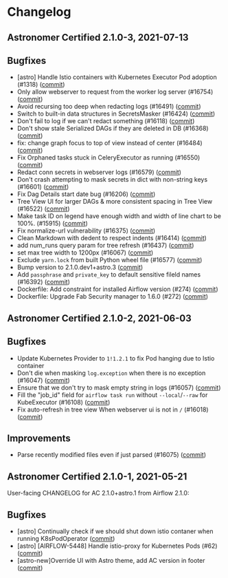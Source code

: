 # Changelog

Astronomer Certified 2.1.0-3, 2021-07-13
----------------------------------------

## Bugfixes

- [astro] Handle Istio containers with Kubernetes Executor Pod adoption (#1318) ([commit](https://github.com/astronomer/airflow/commit/58cfc68bf))
- Only allow webserver to request from the worker log server (#16754) ([commit](https://github.com/astronomer/airflow/commit/a2b574c0c))
- Avoid recursing too deep when redacting logs (#16491) ([commit](https://github.com/astronomer/airflow/commit/5398eb5ab))
- Switch to built-in data structures in SecretsMasker (#16424) ([commit](https://github.com/astronomer/airflow/commit/7e5968aaa))
- Don't fail to log if we can't redact something (#16118) ([commit](https://github.com/astronomer/airflow/commit/41ae7090d))
- Don't show stale Serialized DAGs if they are deleted in DB (#16368) ([commit](https://github.com/astronomer/airflow/commit/9d14b1d6d))
- fix: change graph focus to top of view instead of center (#16484) ([commit](https://github.com/astronomer/airflow/commit/9eca94bb6))
- Fix Orphaned tasks stuck in CeleryExecutor as running (#16550) ([commit](https://github.com/astronomer/airflow/commit/83fb4bf9e))
- Redact conn secrets in webserver logs (#16579) ([commit](https://github.com/astronomer/airflow/commit/9ac87a9cf))
- Don't crash attempting to mask secrets in dict with non-string keys (#16601) ([commit](https://github.com/astronomer/airflow/commit/6af516b29))
- Fix Dag Details start date bug (#16206) ([commit](https://github.com/astronomer/airflow/commit/8d40ce481))
- Tree View UI for larger DAGs & more consistent spacing in Tree View (#16522) ([commit](https://github.com/astronomer/airflow/commit/f3fb06ce5))
- Make task ID on legend have enough width and width of line chart to be 100%.  (#15915) ([commit](https://github.com/astronomer/airflow/commit/8b2a7b75c))
- Fix normalize-url vulnerability (#16375) ([commit](https://github.com/astronomer/airflow/commit/58357b578))
- Clean Markdown with dedent to respect indents (#16414) ([commit](https://github.com/astronomer/airflow/commit/26abb8d37))
- add num_runs query param for tree refresh (#16437) ([commit](https://github.com/astronomer/airflow/commit/71feed690))
- set max tree width to 1200px (#16067) ([commit](https://github.com/astronomer/airflow/commit/9bcfd97d7))
- Exclude ``yarn.lock`` from built Python wheel file (#16577) ([commit](https://github.com/astronomer/airflow/commit/8fcc68d88))
- Bump version to 2.1.0.dev1+astro.3 ([commit](https://github.com/astronomer/airflow/commit/2700c8cf3))
- Add `passphrase` and `private_key` to default sensitive fileld names (#16392) ([commit](https://github.com/astronomer/airflow/commit/5917abf11))
- Dockerfile: Add constraint for installed Airflow version (#274) ([commit](https://github.com/astronomer/ap-airflow/commit/60174ec))
- Dockerfile: Upgrade Fab Security manager to 1.6.0 (#272) ([commit](https://github.com/astronomer/ap-airflow/commit/417fd5993982e49424fb427941552d0d42ed567e))

Astronomer Certified 2.1.0-2, 2021-06-03
----------------------------------------

## Bugfixes

- Update Kubernetes Provider to `1!1.2.1` to fix Pod hanging due to Istio container
- Don't die when masking `log.exception` when there is no exception (#16047) ([commit](https://github.com/astronomer/airflow/commit/e24040de6))
- Ensure that we don't try to mask empty string in logs (#16057) ([commit](https://github.com/astronomer/airflow/commit/d20eaa86c))
- Fill the "job_id" field for `airflow task run` without `--local`/`--raw` for KubeExecutor (#16108) ([commit](https://github.com/astronomer/airflow/commit/55fc6f6d8))
- Fix auto-refresh in tree view When webserver ui is not in ``/`` (#16018) ([commit](https://github.com/astronomer/airflow/commit/0c1d91917))

## Improvements

- Parse recently modified files even if just parsed (#16075) ([commit](https://github.com/astronomer/airflow/commit/19b3f1bd8))

Astronomer Certified 2.1.0-1, 2021-05-21
----------------------------------------
User-facing CHANGELOG for AC 2.1.0+astro.1 from Airflow 2.1.0:

## Bugfixes

- [astro] Continually check if we should shut down istio contaner when running K8sPodOperator ([commit](https://github.com/astronomer/airflow/commit/40a852bda))
- [astro] [AIRFLOW-5448] Handle istio-proxy for Kubernetes Pods (#62) ([commit](https://github.com/astronomer/airflow/commit/47528ff07))
- [astro-new]Override UI with Astro theme, add AC version in footer ([commit](https://github.com/astronomer/airflow/commit/3d3e35e7d))

